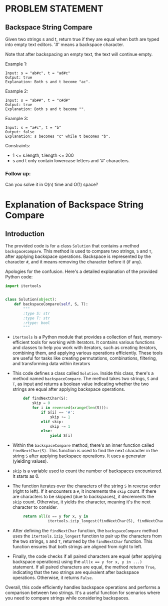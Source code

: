 # PROBLEM STATEMENT
## Backspace String Compare

Given two strings s and t, return true if they are equal when both are typed into empty text editors. '#' means a backspace character.

Note that after backspacing an empty text, the text will continue empty.

 

Example 1:
```
Input: s = "ab#c", t = "ad#c"
Output: true
Explanation: Both s and t become "ac".
```
Example 2:
```
Input: s = "ab##", t = "c#d#"
Output: true
Explanation: Both s and t become "".
```
Example 3:
```
Input: s = "a#c", t = "b"
Output: false
Explanation: s becomes "c" while t becomes "b".
```
 

Constraints:

- 1 <= s.length, t.length <= 200
- s and t only contain lowercase letters and '#' characters.

 

<h3>Follow up:</h3> Can you solve it in O(n) time and O(1) space?


# Explanation of Backspace String Compare

## Introduction
The provided code is for a class `Solution` that contains a method `backspaceCompare`. This method is used to compare two strings, `S` and `T`, after applying backspace operations. Backspace is represented by the character `#`, and it means removing the character before it (if any).

Apologies for the confusion. Here's a detailed explanation of the provided Python code:

```python
import itertools


class Solution(object):
    def backspaceCompare(self, S, T):
        """
        :type S: str
        :type T: str
        :rtype: bool
        """
```

- `itertools` is a Python module that provides a collection of fast, memory-efficient tools for working with iterators. It contains various functions and classes to help you work with iterators, such as creating iterators, combining them, and applying various operations efficiently. These tools are useful for tasks like creating permutations, combinations, filtering, and transforming data within iterators

- This code defines a class called `Solution`. Inside this class, there's a method named `backspaceCompare`. The method takes two strings, `S` and `T`, as input and returns a boolean value indicating whether the two strings are equal after applying backspace operations.

```python
        def findNextChar(S):
            skip = 0
            for i in reversed(xrange(len(S))):
                if S[i] == '#':
                    skip += 1
                elif skip:
                    skip -= 1
                else:
                    yield S[i]
```

- Within the `backspaceCompare` method, there's an inner function called `findNextChar(S)`. This function is used to find the next character in the string `S` after applying backspace operations. It uses a generator (yielding values).

- `skip` is a variable used to count the number of backspaces encountered. It starts as 0.

- The function iterates over the characters of the string `S` in reverse order (right to left). If it encounters a `#`, it increments the `skip` count. If there are characters to be skipped (due to backspaces), it decrements the `skip` count. Otherwise, it yields the character, meaning it's the next character to consider.

```python
        return all(x == y for x, y in
                   itertools.izip_longest(findNextChar(S), findNextChar(T)))
```

- After defining the `findNextChar` function, the `backspaceCompare` method uses the `itertools.izip_longest` function to pair up the characters from the two strings, `S` and `T`, returned by the `findNextChar` function. This function ensures that both strings are aligned from right to left.

- Finally, the code checks if all paired characters are equal (after applying backspace operations) using the `all(x == y for x, y in ...)` statement. If all paired characters are equal, the method returns `True`, indicating that the two strings are equivalent after backspace operations. Otherwise, it returns `False`.

Overall, this code efficiently handles backspace operations and performs a comparison between two strings. It's a useful function for scenarios where you need to compare strings while considering backspaces.